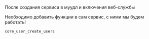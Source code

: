 После создания сервиса в муудл и включения веб-службы

Необходимо добавить функции в сам сервис, с ними мы будем работать!

```
core_user_create_users

```
